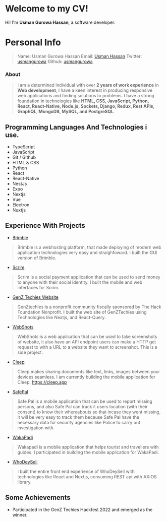 # Welcome to my CV!

Hi! I'm **Usman Gurowa Hassan**, a software developer. 

# Personal Info
> Name: Usman Gurowa Hassan
> Email: [Usman Hassan](mailto:usmanhassangu@gmail.com)
> Twitter: [usmangurowa](https://twitter.com/usmangurowa)
> Github: [usmangurowa](https://github.com/usmangurowa)

### About
> I am a determined individual with over **2 years of work experience** in **Web development**, I have a keen interest in producing responsive web applications and finding solutions to problems. I have a strong foundation in technologies like **HTML, CSS, JavaScript, Python, React, React-Native, Node.js, Sockets, Django, Redux, Rest APIs, GraphQL, MongoDB, MySQL, and PostgreSQL**.

## Programming Languages And Technologies i use.
- TypeScript
- JavaScript
- Git / Github
- HTML & CSS
- Python
- React
- React-Native 
- NestJs
- Expo
- Nextjs
- Vue
- Electron
- Nuxtjs



## Experience With Projects
- [Brimble](https://brimble.io)
> Brimble is a webhosting platform, that made deploying of modern web application technologies very easy and straighfoward. I built the GUI version of Brimble.
- [Scrim](https://sendscrim.app)
> Scrim is a social payment application that can be used to send money to anyone with their social identity. I built the mobile and web interfaces for Scrim.
- [GenZ Techies Website](https://www.genztechies.com/)
> GenZtechies is a nonprofit community fiscally sponsored by The Hack Foundation Nonprofit. I built the web site of GenZTechies using Technologies like Nextjs, and React-Query.
- [WebShots](https://webshot.brimble.app)
>WebShots is a web application that can be used to take screenshots of website, it also have an API endpoint users can make a HTTP get request to with a URL to a website they want to screenshot. This is a side project.
- [Cleep](https://github.com/usmangurowa/cleep)
> Cleep makes sharing documents like text, links, images between your devices seamless. I am currently building the mobile application for Cleep. 
https://cleep.app 
- [SafePal](https://github.com/usmangurowa/safepal)
> Safe Pal is a mobile application that can be used to report missing persons, and also Safe Pal can track it users location (with their consent) to know their whereabouts so that incase they went missing, it will be very easy to track them because Safe Pal have the necessary data for security agencies like Police to carry out investigation with.
- [WakaPadi](https://www.wakapadi.io/)
> Wakapadi is a mobile application that helps tourist and travellers with guides. I participated in building the mobile application for WakaPadi.
- [WhoDeySell](https://whodeysell.com.ng)
> I built the entire front end experience of WhoDeySell with technologies like React and Nextjs, consuming REST api with AXIOS library.

## Some Achievements
- Participated in the GenZ Techies Hackfest 2022 and emerged as the winner.
